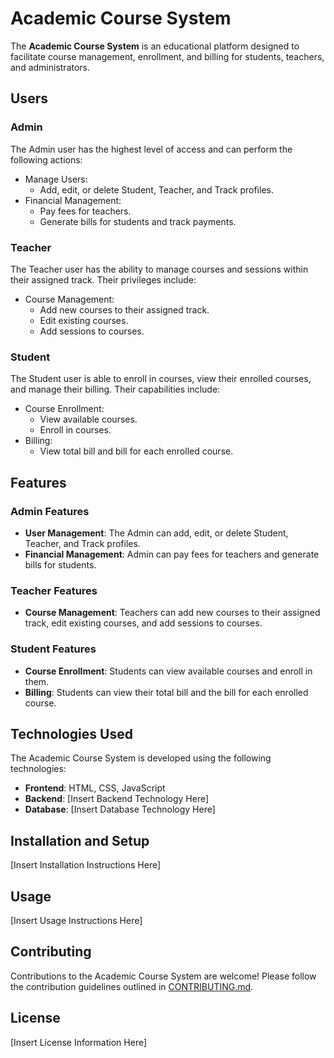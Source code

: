 # Academic Course System

The **Academic Course System** is an educational platform designed to facilitate course management, enrollment, and billing for students, teachers, and administrators.

## Users

### Admin

The Admin user has the highest level of access and can perform the following actions:

- Manage Users:
  - Add, edit, or delete Student, Teacher, and Track profiles.
- Financial Management:
  - Pay fees for teachers.
  - Generate bills for students and track payments.

### Teacher

The Teacher user has the ability to manage courses and sessions within their assigned track. Their privileges include:

- Course Management:
  - Add new courses to their assigned track.
  - Edit existing courses.
  - Add sessions to courses.

### Student

The Student user is able to enroll in courses, view their enrolled courses, and manage their billing. Their capabilities include:

- Course Enrollment:
  - View available courses.
  - Enroll in courses.
- Billing:
  - View total bill and bill for each enrolled course.

## Features

### Admin Features

- **User Management**: The Admin can add, edit, or delete Student, Teacher, and Track profiles.
- **Financial Management**: Admin can pay fees for teachers and generate bills for students.

### Teacher Features

- **Course Management**: Teachers can add new courses to their assigned track, edit existing courses, and add sessions to courses.

### Student Features

- **Course Enrollment**: Students can view available courses and enroll in them.
- **Billing**: Students can view their total bill and the bill for each enrolled course.

## Technologies Used

The Academic Course System is developed using the following technologies:

- **Frontend**: HTML, CSS, JavaScript
- **Backend**: [Insert Backend Technology Here]
- **Database**: [Insert Database Technology Here]

## Installation and Setup

[Insert Installation Instructions Here]

## Usage

[Insert Usage Instructions Here]

## Contributing

Contributions to the Academic Course System are welcome! Please follow the contribution guidelines outlined in [CONTRIBUTING.md](CONTRIBUTING.md).

## License

[Insert License Information Here]
